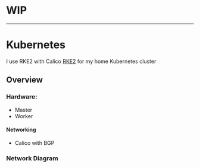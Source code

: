 # WIP

---

# Kubernetes
I use RKE2 with Calico [RKE2](https://github.com/rancher/rke2) for my home Kubernetes cluster

## Overview
### Hardware:
* Master
* Worker

#### Networking
* Calico with BGP

### Network Diagram
